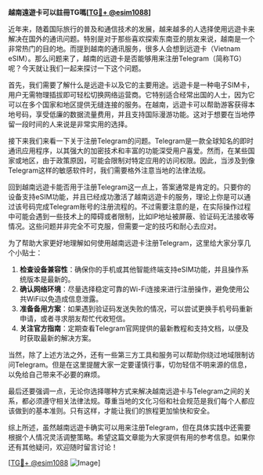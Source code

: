 **越南遠遊卡可以註冊TG嗎[[TG💪+ @esim1088](https://t.me/s/esim1088)]**

近年来，随着国际旅行的普及和通信技术的发展，越来越多的人选择使用远遊卡来解决在国外的通讯问题。特别是对于那些喜欢探索东南亚的朋友来说，越南是一个非常热门的目的地。而提到越南的通讯服务，很多人会想到远遊卡（Vietnam eSIM）。那么问题来了，越南的远遊卡是否能够用来注册Telegram（简称TG）呢？今天就让我们一起来探讨一下这个问题。

首先，我们需要了解什么是远遊卡以及它的主要用途。远遊卡是一种电子SIM卡，用户无需物理插拔即可轻松切换网络运营商。它特别适合经常出国的人士，因为它可以在多个国家和地区提供无缝连接的服务。在越南，远遊卡可以帮助游客获得本地号码，享受低廉的数据流量费用，并且支持国际漫游功能。这对于想要在当地停留一段时间的人来说是非常实用的选择。

接下来我们来看一下关于注册Telegram的问题。Telegram是一款全球知名的即时通讯应用程序，以其强大的加密技术和丰富的功能深受用户喜爱。然而，在某些国家或地区，由于政策原因，可能会限制对特定应用的访问权限。因此，当涉及到像Telegram这样的敏感软件时，我们需要格外注意当地的法律法规。

回到越南远遊卡能否用于注册Telegram这一点上，答案通常是肯定的。只要你的设备支持eSIM功能，并且已经成功激活了越南远遊卡的服务，理论上你是可以通过该号码完成Telegram账号的注册流程的。不过需要注意的是，在实际操作过程中可能会遇到一些技术上的障碍或者限制，比如IP地址被屏蔽、验证码无法接收等情况。这些问题并非完全不可克服，但需要一定的技巧和耐心去应对。

为了帮助大家更好地理解如何使用越南远遊卡注册Telegram，这里给大家分享几个小贴士：

1. **检查设备兼容性**：确保你的手机或其他智能终端支持eSIM功能，并且操作系统版本是最新的。
2. **确认网络环境**：尽量选择稳定可靠的Wi-Fi连接来进行注册操作，避免使用公共WiFi以免造成信息泄露。
3. **准备备用方案**：如果遇到验证码发送失败的情况，可以尝试更换手机号码重新申请，或者寻求朋友帮忙代收短信。
4. **关注官方指南**：定期查看Telegram官网提供的最新教程和支持文档，以便及时获取最新的解决方案。

当然，除了上述方法之外，还有一些第三方工具和服务可以帮助你绕过地域限制访问Telegram。但是在这里提醒大家一定要谨慎行事，切勿轻信不明来源的信息，以免给自己带来不必要的麻烦。

最后还要强调一点，无论你选择哪种方式来解决越南远遊卡与Telegram之间的关系，都必须遵守相关法律法规。尊重当地的文化习俗和社会规范是我们每个人都应该做到的基本准则。只有这样，才能让我们的旅程更加愉快和安全。

综上所述，虽然越南远遊卡确实可以用来注册Telegram，但在具体实践中还需要根据个人情况灵活调整策略。希望这篇文章能为大家提供有用的参考信息。如果你还有其他疑问，欢迎随时留言讨论！

[[TG💪+ @esim1088](https://t.me/s/esim1088) ![Image](https://i.postimg.cc/4NQfJmqS/Snipaste-2025-05-13-00-14-12.png)]
